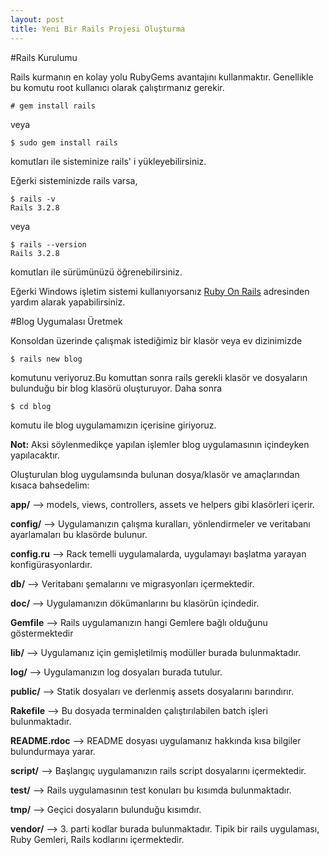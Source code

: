 ```yaml
---
layout: post
title: Yeni Bir Rails Projesi Oluşturma
---
```


#Rails Kurulumu

Rails kurmanın en kolay yolu RubyGems avantajını kullanmaktır. Genellikle bu komutu root 
kullanıcı olarak çalıştırmanız gerekir.

    # gem install rails

veya

    $ sudo gem install rails

komutları ile sisteminize rails' i yükleyebilirsiniz.

Eğerki sisteminizde rails varsa,

    $ rails -v 
    Rails 3.2.8

veya 

    $ rails --version
    Rails 3.2.8

komutları ile sürümünüzü öğrenebilirsiniz.

Eğerki Windows işletim sistemi kullanıyorsanız [Ruby On Rails](http://railsinstaller.org/)
adresinden yardım alarak yapabilirsiniz.

#Blog Uygumalası Üretmek

Konsoldan üzerinde çalışmak istediğimiz bir klasör veya ev dizinimizde 

    $ rails new blog

komutunu veriyoruz.Bu komuttan sonra rails gerekli klasör ve dosyaların
bulunduğu bir blog klasörü oluşturuyor. Daha sonra

    $ cd blog

komutu ile blog uygulamamızın içerisine giriyoruz. 

**Not:** Aksi söylenmedikçe yapılan işlemler blog uygulamasının içindeyken yapılacaktır.

Oluşturulan blog uygulamsında bulunan dosya/klasör ve amaçlarından kısaca
bahsedelim:

**app/**        --> models, views, controllers, assets ve helpers gibi klasörleri
içerir.

**config/**     --> Uygulamanızın çalışma kuralları, yönlendirmeler ve veritabanı
ayarlamaları bu klasörde bulunur.

**config.ru**   --> Rack temelli uygulamalarda, uygulamayı başlatma yarayan konfigürasyonlardır.

**db/**         --> Veritabanı şemalarını ve migrasyonları içermektedir.

**doc/**        --> Uygulamanızın dökümanlarını bu klasörün içindedir.

**Gemfile**     --> Rails uygulamanızın hangi Gemlere bağlı olduğunu göstermektedir

**lib/**        --> Uygulamanız için gemişletilmiş modüller burada bulunmaktadır.

**log/**        --> Uygulamanızın log dosyaları burada tutulur.

**public/**     --> Statik dosyaları ve derlenmiş assets dosyalarını barındırır.

**Rakefile**    --> Bu dosyada terminalden çalıştırılabilen batch işleri bulunmaktadır.

**README.rdoc** --> README dosyası uygulamanız hakkında kısa bilgiler bulundurmaya
yarar.

**script/**     --> Başlangıç uygulamanızın rails script dosyalarını içermektedir.

**test/**       --> Rails uygulamasının test konuları bu kısımda bulunmaktadır.

**tmp/**        --> Geçici dosyaların bulunduğu kısımdır.

**vendor/**     --> 3. parti kodlar burada bulunmaktadır. Tipik bir rails
uygulaması, Ruby Gemleri, Rails kodlarını içermektedir.


